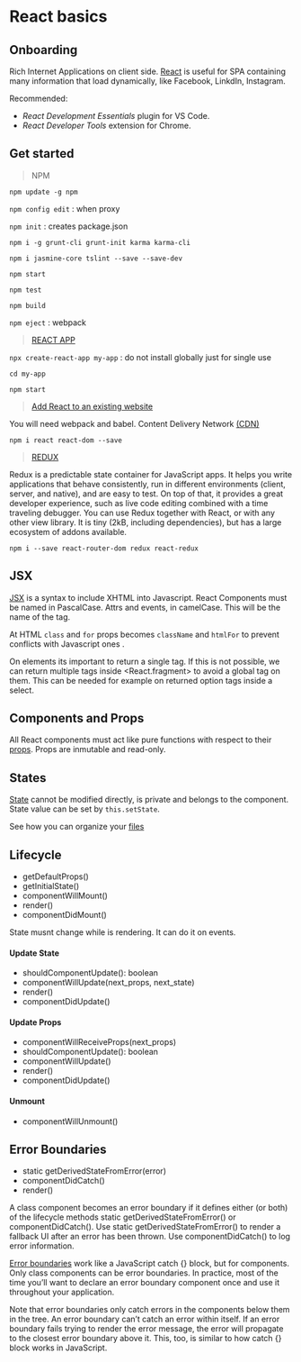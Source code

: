# React basics

## Onboarding
Rich Internet Applications on client side. [React](https://reactjs.org/) is useful for SPA containing many information that load dynamically, like Facebook, LinkdIn, Instagram.

Recommended:
* _React Development Essentials_ plugin for VS Code.
* _React Developer Tools_ extension for Chrome.

## Get started

> NPM

```npm update -g npm```

```npm config edit``` : when proxy

```npm init``` : creates package.json

```npm i -g grunt-cli grunt-init karma karma-cli```

```npm i jasmine-core tslint --save --save-dev```

```npm start```

```npm test```

```npm build```

```npm eject``` : webpack

> [REACT APP](https://github.com/facebook/create-react-app)

```npx create-react-app my-app``` : do not install globally just for single use

```cd my-app```

```npm start```

> [Add React to an existing website](https://reactjs.org/docs/add-react-to-a-website.html)

You will need webpack and babel. Content Delivery Network [(CDN)](https://reactjs.org/docs/cdn-links.html)

```npm i react react-dom --save```

> [REDUX](https://redux.js.org/introduction/getting-started)

Redux is a predictable state container for JavaScript apps. It helps you write applications that behave consistently, run in different environments (client, server, and native), and are easy to test. On top of that, it provides a great developer experience, such as live code editing combined with a time traveling debugger. You can use Redux together with React, or with any other view library. It is tiny (2kB, including dependencies), but has a large ecosystem of addons available.

```npm i --save react-router-dom redux react-redux```

## JSX
[JSX](https://reactjs.org/docs/jsx-in-depth.html#user-defined-components-must-be-capitalized) is a syntax to include XHTML into Javascript. React Components must be named in PascalCase. Attrs and events, in camelCase. This will be the name of the tag.

At HTML `class` and `for` props becomes `className` and `htmlFor` to prevent conflicts with Javascript ones .

On elements its important to return a single tag. If this is not possible, we can return multiple tags inside <React.fragment> to avoid a global tag on them. This can be needed for example on returned option tags inside a select.

## Components and Props
All React components must act like pure functions with respect to their [props](https://reactjs.org/docs/components-and-props.html).
Props are inmutable and read-only.

## States
[State](https://reactjs.org/docs/state-and-lifecycle.html) cannot be modified directly, is private and belongs to the component. State value can be set by `this.setState`. 

See how you can organize your [files](https://medium.com/@Charles_Stover/optimal-file-structure-for-react-applications-f3e35ad0a145)

## Lifecycle
* getDefaultProps()
* getInitialState()
* componentWillMount()
* render()
* componentDidMount()

State musnt change while is rendering. It can do it on events.

#### Update State
* shouldComponentUpdate(): boolean
* componentWillUpdate(next_props, next_state)
* render()
* componentDidUpdate()
#### Update Props
* componentWillReceiveProps(next_props)
* shouldComponentUpdate(): boolean
* componentWillUpdate()
* render()
* componentDidUpdate()
#### Unmount
* componentWillUnmount()

## Error Boundaries
* static getDerivedStateFromError(error)
* componentDidCatch()
* render()

A class component becomes an error boundary if it defines either (or both) of the lifecycle methods static getDerivedStateFromError() or componentDidCatch(). Use static getDerivedStateFromError() to render a fallback UI after an error has been thrown. Use componentDidCatch() to log error information.

[Error boundaries](https://reactjs.org/docs/error-boundaries.html) work like a JavaScript catch {} block, but for components. Only class components can be error boundaries. In practice, most of the time you’ll want to declare an error boundary component once and use it throughout your application.

Note that error boundaries only catch errors in the components below them in the tree. An error boundary can’t catch an error within itself. If an error boundary fails trying to render the error message, the error will propagate to the closest error boundary above it. This, too, is similar to how catch {} block works in JavaScript.

